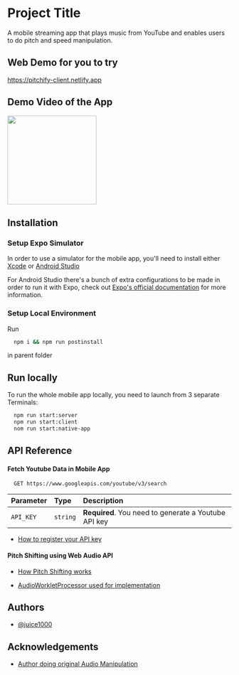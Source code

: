 # Project Title

A mobile streaming app that plays music from YouTube and enables users to do pitch and speed manipulation.

## Web Demo for you to try

https://pitchify-client.netlify.app

## Demo Video of the App

<img src="demo.gif" width="200">

## Installation

### Setup Expo Simulator

In order to use a simulator for the mobile app, you'll need to install either [Xcode](https://apps.apple.com/us/app/xcode/id497799835?mt=12) or [Android Studio](https://developer.android.com/studio)

For Android Studio there's a bunch of extra configurations to be made in order to run it with Expo, check out [Expo's official documentation](https://docs.expo.dev/workflow/android-studio-emulator/) for more information.

### Setup Local Environment

Run

```bash
  npm i && npm run postinstall
```

in parent folder

## Run locally

To run the whole mobile app locally, you need to launch from 3 separate Terminals:

```bash
  npm run start:server
  npm run start:client
  nom run start:native-app
```

## API Reference

#### Fetch Youtube Data in Mobile App

```http
  GET https://www.googleapis.com/youtube/v3/search
```

| Parameter | Type     | Description                                          |
| :-------- | :------- | :--------------------------------------------------- |
| `API_KEY` | `string` | **Required**. You need to generate a Youtube API key |

- [How to register your API key](https://developers.google.com/youtube/v3/getting-started?hl=de)

#### Pitch Shifting using Web Audio API

- [How Pitch Shifting works](https://www.researchgate.net/publication/228756320_New_phase-vocoder_techniques_for_real-time_pitch_shifting)

- [AudioWorkletProcessor used for implementation](https://developer.mozilla.org/en-US/docs/Web/API/AudioWorkletProcessor)

## Authors

- [@juice1000](https://www.github.com/juice1000)

## Acknowledgements

- [Author doing original Audio Manipulation ](https://github.com/olvb)
